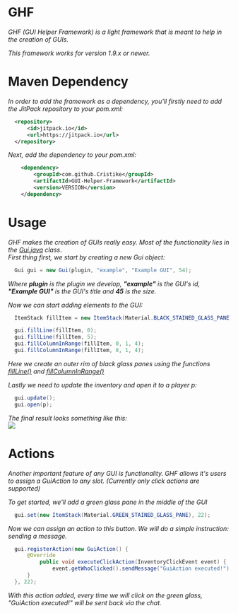 # GHF
*GHF (GUI Helper Framework) is a light framework that is meant to help in the creation of GUIs.*

*This framework works for version 1.9.x or newer.*

# Maven Dependency
*In order to add the framework as a dependency, you'll firstly need to add the JitPack repository to your pom.xml:*

```xml
  <repository>
      <id>jitpack.io</id>
      <url>https://jitpack.io</url>
  </repository>
```

*Next, add the dependency to your pom.xml:*

```xml
	<dependency>
	    <groupId>com.github.Cristike</groupId>
	    <artifactId>GUI-Helper-Framework</artifactId>
	    <version>VERSION</version>
	</dependency>
```

# Usage
*GHF makes the creation of GUIs really easy. Most of the functionality lies in the [Gui.java](https://github.com/Cristike/GHF/blob/master/src/main/java/me/cristike/ghf/Gui.java) class*.  
*First thing first, we start by creating a new Gui object:*

```java
  Gui gui = new Gui(plugin, "example", "Example GUI", 54);
```
*Where **plugin** is the plugin we develop, **"example"** is the GUI's id, **"Example GUI"** is the GUI's title and **45** is the size.*

*Now we can start adding elements to the GUI:*  
```java
  ItemStack fillItem = new ItemStack(Material.BLACK_STAINED_GLASS_PANE);

  gui.fillLine(fillItem, 0);
  gui.fillLine(fillItem, 5);
  gui.fillColumnInRange(fillItem, 0, 1, 4);
  gui.fillColumnInRange(fillItem, 8, 1, 4);
```  
*Here we create an outer rim of black glass panes using the functions
[fillLine()](https://github.com/Cristike/GHF/blob/c4e6974047d7beae1409ad79d679007d5e2b9565/src/main/java/me/cristike/ghf/Gui.java#L265) and
[fillColumnInRange()](https://github.com/Cristike/GHF/blob/c4e6974047d7beae1409ad79d679007d5e2b9565/src/main/java/me/cristike/ghf/Gui.java#L320)*

*Lastly we need to update the inventory and open it to a player p:*
```java
  gui.update();
  gui.open(p);
```
*The final result looks something like this:*  
![](https://cdn.discordapp.com/attachments/957707270228168835/984133778723176508/example.png)

# Actions
*Another important feature of any GUI is functionality. GHF allows it's users to assign a GuiAction to any slot. (Currently only click actions are supported)*

*To get started, we'll add a green glass pane in the middle of the GUI*
```java
  gui.set(new ItemStack(Material.GREEN_STAINED_GLASS_PANE), 22);
```  
*Now we can assign an action to this button. We will do a simple instruction: sending a message.*
```java
  gui.registerAction(new GuiAction() {
      @Override
          public void executeClickAction(InventoryClickEvent event) {
              event.getWhoClicked().sendMessage("GuiAction executed!");
      }
  }, 22);
```  
*With this action added, every time we will click on the green glass, "GuiAction executed!" will be sent back via the chat.*
